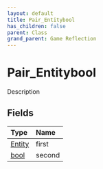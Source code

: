 ```yaml
---
layout: default
title: Pair_Entitybool
has_children: false
parent: Class
grand_parent: Game Reflection
---
```

# Pair_Entitybool
Description 

## Fields

| Type | Name |
|:----------|:--------------|
| [Entity](/riftbreaker-wiki/docs/game-reflection/classes/entity/) | first |
| [bool](/riftbreaker-wiki/docs/game-reflection/components/bool/) | second |


